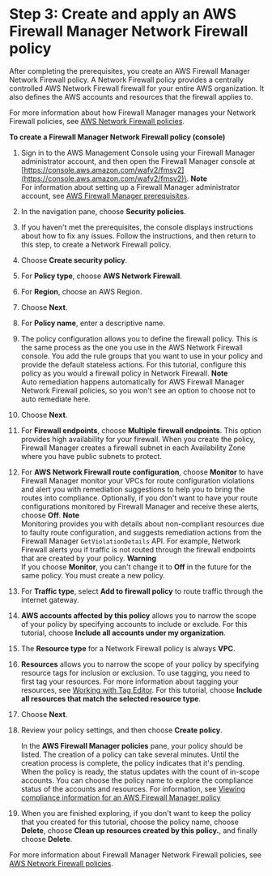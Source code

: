 # Step 3: Create and apply an AWS Firewall Manager Network Firewall policy<a name="get-started-fms-network-firewall-create-policy"></a>

After completing the prerequisites, you create an AWS Firewall Manager Network Firewall policy\. A Network Firewall policy provides a centrally controlled AWS Network Firewall firewall for your entire AWS organization\. It also defines the AWS accounts and resources that the firewall applies to\. 

For more information about how Firewall Manager manages your Network Firewall policies, see [AWS Network Firewall policies](network-firewall-policies.md)\.

**To create a Firewall Manager Network Firewall policy \(console\)**

1. Sign in to the AWS Management Console using your Firewall Manager administrator account, and then open the Firewall Manager console at [https://console.aws.amazon.com/wafv2/fmsv2](https://console.aws.amazon.com/wafv2/fmsv2)\. 
**Note**  
For information about setting up a Firewall Manager administrator account, see [AWS Firewall Manager prerequisites](fms-prereq.md)\.

1. In the navigation pane, choose **Security policies**\. 

1. If you haven't met the prerequisites, the console displays instructions about how to fix any issues\. Follow the instructions, and then return to this step, to create a Network Firewall policy\. 

1. Choose **Create security policy**\.

1. For **Policy type**, choose **AWS Network Firewall**\. 

1. For **Region**, choose an AWS Region\. 

1. Choose **Next**\.

1. For **Policy name**, enter a descriptive name\. 

1. The policy configuration allows you to define the firewall policy\. This is the same process as the one you use in the AWS Network Firewall console\. You add the rule groups that you want to use in your policy and provide the default stateless actions\. For this tutorial, configure this policy as you would a firewall policy in Network Firewall\. 
**Note**  
Auto remediation happens automatically for AWS Firewall Manager Network Firewall policies, so you won't see an option to choose not to auto remediate here\.

1. Choose **Next**\.

1. For **Firewall endpoints**, choose **Multiple firewall endpoints**\. This option provides high availability for your firewall\. When you create the policy, Firewall Manager creates a firewall subnet in each Availability Zone where you have public subnets to protect\. 

1. For **AWS Network Firewall route configuration**, choose **Monitor** to have Firewall Manager monitor your VPCs for route configuration violations and alert you with remediation suggestions to help you to bring the routes into compliance\. Optionally, if you don't want to have your route configurations monitored by Firewall Manager and receive these alerts, choose **Off**\.
**Note**  
Monitoring provides you with details about non\-compliant resources due to faulty route configuration, and suggests remediation actions from the Firewall Manager `GetViolationDetails` API\. For example, Network Firewall alerts you if traffic is not routed through the firewall endpoints that are created by your policy\.
**Warning**  
If you choose **Monitor**, you can't change it to **Off** in the future for the same policy\. You must create a new policy\.

1. For **Traffic type**, select **Add to firewall policy** to route traffic through the internet gateway\.

1. **AWS accounts affected by this policy** allows you to narrow the scope of your policy by specifying accounts to include or exclude\. For this tutorial, choose **Include all accounts under my organization**\. 

1. The **Resource type** for a Network Firewall policy is always **VPC**\. 

1. **Resources** allows you to narrow the scope of your policy by specifying resource tags for inclusion or exclusion\. To use tagging, you need to first tag your resources\. For more information about tagging your resources, see [Working with Tag Editor](https://docs.aws.amazon.com/awsconsolehelpdocs/latest/gsg/tag-editor.html)\. For this tutorial, choose **Include all resources that match the selected resource type**\. 

1. Choose **Next**\.

1. Review your policy settings, and then choose **Create policy**\.

   In the **AWS Firewall Manager policies** pane, your policy should be listed\. The creation of a policy can take several minutes\. Until the creation process is complete, the policy indicates that it's pending\. When the policy is ready, the status updates with the count of in\-scope accounts\. You can choose the policy name to explore the compliance status of the accounts and resources\. For information, see [Viewing compliance information for an AWS Firewall Manager policy](fms-compliance.md)

1. When you are finished exploring, if you don't want to keep the policy that you created for this tutorial, choose the policy name, choose **Delete**, choose **Clean up resources created by this policy\.**, and finally choose **Delete**\. 

For more information about Firewall Manager Network Firewall policies, see [AWS Network Firewall policies](network-firewall-policies.md)\.